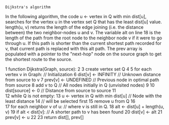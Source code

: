                                                                  Dijkstra's algorithm

In the following algorithm, the code u ← vertex in Q with min dist[u], searches for the vertex u in the vertex set Q that has the least dist[u] value. length(u, v) returns the length of the edge joining (i.e. the distance between) the two neighbor-nodes u and v. The variable alt on line 18 is the length of the path from the root node to the neighbor node v if it were to go through u. If this path is shorter than the current shortest path recorded for v, that current path is replaced with this alt path. The prev array is populated with a pointer to the "next-hop" node on the source graph to get the shortest route to the source. 

 1  function Dijkstra(Graph, source):
 2
 3      create vertex set Q
 4
 5      for each vertex v in Graph:             // Initialization
 6          dist[v] ← INFINITY                  // Unknown distance from source to v
 7          prev[v] ← UNDEFINED                 // Previous node in optimal path from source
 8          add v to Q                          // All nodes initially in Q (unvisited nodes)
 9
10      dist[source] ← 0                        // Distance from source to source
11      
12      while Q is not empty:
13          u ← vertex in Q with min dist[u]    // Node with the least distance
14                                              // will be selected first
15          remove u from Q 
16          
17          for each neighbor v of u:           // where v is still in Q.
18              alt ← dist[u] + length(u, v)
19              if alt < dist[v]:               // A shorter path to v has been found
20                  dist[v] ← alt 
21                  prev[v] ← u 
22
23      return dist[], prev[]


